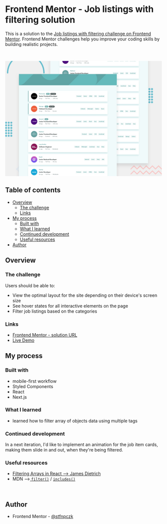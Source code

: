 # Frontend Mentor - Job listings with filtering solution

This is a solution to the [Job listings with filtering challenge on Frontend Mentor](https://www.frontendmentor.io/challenges/job-listings-with-filtering-ivstIPCt). Frontend Mentor challenges help you improve your coding skills by building realistic projects.

<br>

![](./public/desktop-preview.jpg)

## Table of contents

- [Overview](#overview)
  - [The challenge](#the-challenge)
  - [Links](#links)
- [My process](#my-process)
  - [Built with](#built-with)
  - [What I learned](#what-i-learned)
  - [Continued development](#continued-development)
  - [Useful resources](#useful-resources)
- [Author](#author)

## Overview

### The challenge

Users should be able to:

- View the optimal layout for the site depending on their device's screen size
- See hover states for all interactive elements on the page
- Filter job listings based on the categories

### Links

- [Frontend Mentor - solution URL](https://www.frontendmentor.io/solutions/job-listings-filtering-using-react-styled-components-nextjs-44PpVdBHcb)
- [Live Demo](https://job-listings-filtering-phi.vercel.app/)

## My process

### Built with

- mobile-first workflow
- Styled Components
- React
- Next.js

### What I learned

- learned how to filter array of objects data using multiple tags

### Continued development

In a next iteration, I'd like to implement an animation for the job item cards, making them slide in and out, when they're being filtered.
<br>

### Useful resources

- [Filtering Arrays in React --> James Dietrich ](https://upmostly.com/tutorials/react-filter-filtering-arrays-in-react-with-examples)
- MDN -->[ `filter()`](https://developer.mozilla.org/en-US/docs/Web/JavaScript/Reference/Global_Objects/Array/filter) / [`includes()` ](https://developer.mozilla.org/en-US/docs/Web/JavaScript/Reference/Global_Objects/Array/includes)

<br>

## Author

- Frontend Mentor - [@stfnpczk](https://www.frontendmentor.io/profile/stfnpczk)
